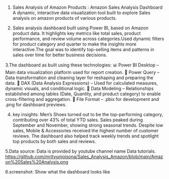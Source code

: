 1. Sales Analysis of Amazon Products : Amazon Sales Analysis Dashboard
A dynamic, interactive data visualization tool built to explore Sales analysis on  amazon products of various products.


2. Sales analysis dashboard  built using Power BI, based on Amazon product data.
It highlights key metrics like total sales, product performance, and review volume across categories.Used dynamic filters for product category and quarter to make the insights more interactive.The goal was to identify top-selling items and patterns in sales over time for better business decisions.

3.The dashboard as built using these technologies:
📊 Power BI Desktop – Main data visualization platform used for report creation.
📂 Power Query – Data transformation and cleaning layer for reshaping and preparing the data.
🧠 DAX (Data Analysis Expressions) – Used for calculated measures, dynamic visuals, and conditional logic.
📝 Data Modeling – Relationships established among tables (Date, Quantity, and product category) to enable cross-filtering and aggregation.
📁 File Format – .pbix for development and .png for dashboard previews.

4. key insights:
Men’s Shoes turned out to be the top-performing category, contributing over 43% of total YTD sales.
Sales peaked during September and November, showing strong seasonal trends.
Despite low sales, Mobile & Accessories received the highest number of customer reviews.
The dashboard also helped track weekly trends and spotlight top products by both sales and reviews.

5.Data source:
Data is provided by youtube channel name Data tutorials.
https://github.com/mrityunjoisona/Sales_Analysis_Amazon/blob/main/Amazon%20Sales%20Analysis.png

6.screenshot:
Show what the dashboard looks like




